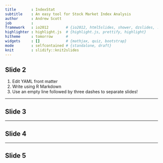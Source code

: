 ```yaml
---
title       : IndexStat
subtitle    : An easy tool for Stock Market Index Analysis
author      : Andrew Scott
job         : 
framework   : io2012        # {io2012, html5slides, shower, dzslides, ...}
highlighter : highlight.js  # {highlight.js, prettify, highlight}
hitheme     : tomorrow      # 
widgets     : []            # {mathjax, quiz, bootstrap}
mode        : selfcontained # {standalone, draft}
knit        : slidify::knit2slides
---
```


## Slide 2

1. Edit YAML front matter
2. Write using R Markdown
3. Use an empty line followed by three dashes to separate slides!

--- 

## Slide 3

---

## Slide 4

---

## Slide 5





